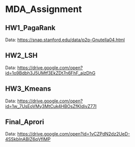 # MDA_Assignment
## HW1_PagaRank  
Data: https://snap.stanford.edu/data/p2p-Gnutella04.html  
## HW2_LSH  
Data: https://drive.google.com/open?id=1o9Bdbh3J5UMtf3EkZDt7n6FhF_ajzDhG  
## HW3_Kmeans  
Data: https://drive.google.com/open?id=1w_7UsEoVMy3MtCuk4HBOsZfKIdivZ77I
## Final_Aprori
Data: https://drive.google.com/open?id=1vCZPdN2dz2UeD-4SSkbInABIZ6qVfIMP
